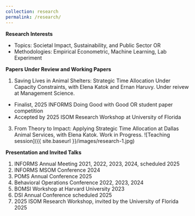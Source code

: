 ```yaml
---
collection: research
permalink: /research/
---
```


**Research Interests**
- Topics: Societal Impact, Sustainability, and Public Sector OR
- Methodologies: Empirical Econometric, Machine Learning, Lab Experiment
 
**Papers Under Review and Working Papers**
 1. Saving Lives in Animal Shelters: Strategic Time Allocation Under Capacity Constraints, with Elena Katok and
 Ernan Haruvy. Under reivew at Management Science.
  - Finalist, 2025 INFORMS Doing Good with Good OR student paper competition
  - Accepted by 2025 ISOM Research Workshop at University of Florida
 3. From Theory to Impact: Applying Strategic Time Allocation at Dallas Animal Services, with Elena Katok. Work
 in Progress.
![Teaching session]({{ site.baseurl }}/images/research-1.jpg)

 **Presentation and Invited Talks**
 1. INFORMS Annual Meeting                                               2021, 2022, 2023, 2024, scheduled 2025
 2. INFORMS MSOM Conference                                              2024
 3. POMS Annual Conference                                               2025
 4. Behavioral Operations Conference                                     2022, 2023, 2024
 5. BOMSI Workshop at Harvard University                                 2023
 6. DSI Annual Conference                                                scheduled 2025
 7. 2025 ISOM Research Workshop, invited by the University of Florida    2025
